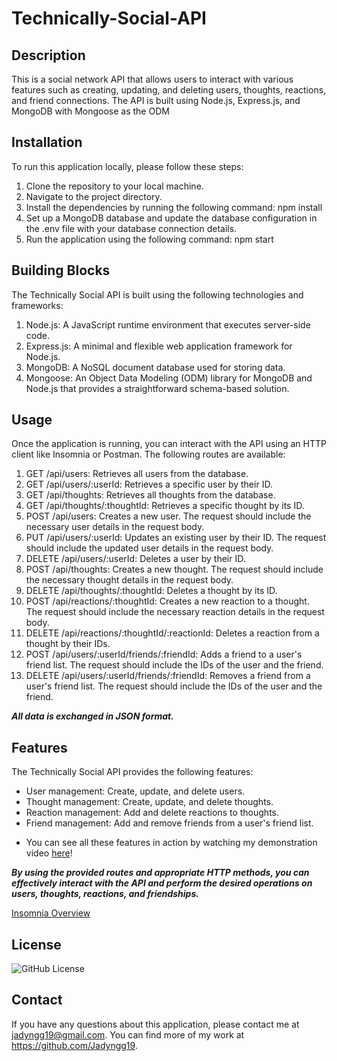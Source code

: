 # Technically-Social-API

## Description

This is a social network API that allows users to interact with various features such as creating, updating, and deleting users, thoughts, reactions, and friend connections. The API is built using Node.js, Express.js, and MongoDB with Mongoose as the ODM

## Installation

To run this application locally, please follow these steps:

1. Clone the repository to your local machine.
2. Navigate to the project directory.
3. Install the dependencies by running the following command: npm install
4. Set up a MongoDB database and update the database configuration in the .env file with your database connection details.
5. Run the application using the following command: npm start

## Building Blocks

The Technically Social API is built using the following technologies and frameworks:

1. Node.js: A JavaScript runtime environment that executes server-side code.
2. Express.js: A minimal and flexible web application framework for Node.js.
3. MongoDB: A NoSQL document database used for storing data.
4. Mongoose: An Object Data Modeling (ODM) library for MongoDB and Node.js that provides a straightforward schema-based solution.


## Usage

Once the application is running, you can interact with the API using an HTTP client like Insomnia or Postman. The following routes are available:

1. GET /api/users: Retrieves all users from the database.
2. GET /api/users/:userId: Retrieves a specific user by their ID.
3. GET /api/thoughts: Retrieves all thoughts from the database.
4. GET /api/thoughts/:thoughtId: Retrieves a specific thought by its ID.
5. POST /api/users: Creates a new user. The request should include the necessary user details in the request body.
6. PUT /api/users/:userId: Updates an existing user by their ID. The request should include the updated user details in the request body.
7. DELETE /api/users/:userId: Deletes a user by their ID.
8. POST /api/thoughts: Creates a new thought. The request should include the necessary thought details in the request body.
9. DELETE /api/thoughts/:thoughtId: Deletes a thought by its ID.
10. POST /api/reactions/:thoughtId: Creates a new reaction to a thought. The request should include the necessary reaction details in the request body.
11. DELETE /api/reactions/:thoughtId/:reactionId: Deletes a reaction from a thought by their IDs.
12. POST /api/users/:userId/friends/:friendId: Adds a friend to a user's friend list. The request should include the IDs of the user and the friend.
13. DELETE /api/users/:userId/friends/:friendId: Removes a friend from a user's friend list. The request should include the IDs of the user and the friend.

***All data is exchanged in JSON format.***

## Features

The Technically Social API provides the following features:

* User management: Create, update, and delete users.
* Thought management: Create, update, and delete thoughts.
* Reaction management: Add and delete reactions to thoughts.
* Friend management: Add and remove friends from a user's friend list.

- You can see all these features in action by watching my demonstration video [here](https://photos.app.goo.gl/FZTRvjBZqa1KHBg37)!

***By using the provided routes and appropriate HTTP methods, you can effectively interact with the API and perform the desired operations on users, thoughts, reactions, and friendships.***

[Insomnia Overview](./Images/Insomnia.png)

## License

![GitHub License](https://img.shields.io/badge/license-MIT-blue.svg)

## Contact

If you have any questions about this application, please contact me at jadyngg19@gmail.com. You can find more of my work at https://github.com/Jadyngg19.
